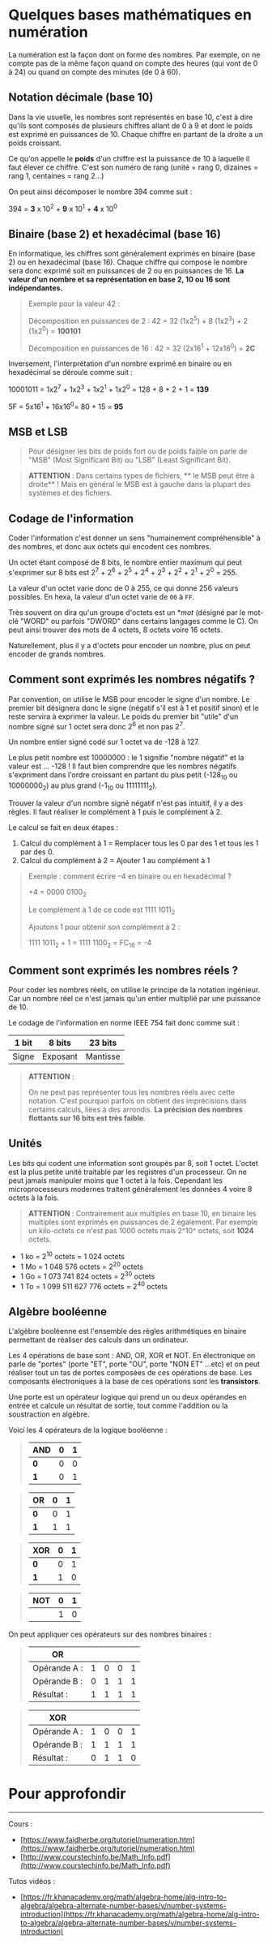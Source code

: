 # Quelques bases mathématiques en **numération**

La numération est la façon dont on forme des nombres. Par exemple, on ne compte
pas de la même façon quand on compte des heures (qui vont de 0 à 24) ou quand on
compte des minutes (de 0 à 60).


## Notation décimale (base 10)

Dans la vie usuelle, les nombres sont représentés en base 10, c'est à dire qu'ils sont
composés de plusieurs chiffres allant de 0 à 9 et dont le poids est exprimé en 
puissances de 10. Chaque chiffre en partant de la droite a un poids croissant.

Ce qu'on appelle le **poids** d'un chiffre est la puissance de 10 à laquelle il 
faut élever ce chiffre.  C'est son numéro de rang (unité = rang 0, dizaines = rang 1, 
centaines = rang 2...)

On peut ainsi décomposer le nombre 394 comme suit :

394 = **3** x 10<sup>2</sup> + **9** x 10<sup>1</sup> + **4** x 10<sup>0</sup>


## Binaire (base 2) et hexadécimal (base 16)

En informatique, les chiffres sont généralement exprimés en binaire (base 2) ou 
en hexadécimal (base 16). Chaque chiffre qui compose le nombre sera donc exprimé
soit en puissances de 2 ou en puissances de 16. **La valeur d'un nombre et sa 
représentation en base 2, 10 ou 16 sont indépendantes.**

> Exemple pour la valeur 42 :
>
> Décomposition en puissances de 2  : 42 = 32 (1x2<sup>5</sup>) + 8 (1x2<sup>3</sup>) + 2 (1x2<sup>0</sup>) = **100101**
>
> Décomposition en puissances de 16 : 42 = 32 (2x16<sup>1</sup> + 12x16<sup>0</sup>) = **2C**

Inversement, l'interprétation d'un nombre exprimé en binaire ou en hexadécimal 
se déroule comme suit :

10001011 = 1x2<sup>7</sup> + 1x2<sup>3</sup> + 1x2<sup>1</sup> + 1x2<sup>0</sup> = 128 + 8 + 2 + 1 = **139**

5F = 5x16<sup>1</sup> + 16x16<sup>0</sup>= 80 + 15 = **95**



## MSB et LSB

> Pour désigner les bits de poids fort ou de poids faible on parle de "MSB" 
(Most Significant Bit) ou "LSB" (Least Significant Bit). 


> **ATTENTION** : Dans certains types de fichiers, ** le MSB peut être à droite** ! Mais
en général le MSB est à gauche dans la plupart des systèmes et des fichiers.



## Codage de l'information

Coder l'information c'est donner un sens "humainement compréhensible" à des nombres,
et donc aux octets qui encodent ces nombres.

Un octet étant composé de 8 bits, le nombre entier maximum qui peut s'exprimer sur 8 bits
est 2<sup>7</sup> + 2<sup>6</sup> + 2<sup>5</sup> + 2<sup>4</sup> + 2<sup>3</sup> + 2<sup>2</sup> + 2<sup>1</sup> + 2<sup>0</sup> = 255.

La valeur d'un octet varie donc de 0 à 255, ce qui donne 256 valeurs possibles. En hexa, 
la valeur d'un octet varie de `00` à `FF`.

Très souvent on dira qu'un groupe d'octets est un **mot* (désigné par le mot-clé "WORD" 
ou parfois "DWORD" dans certains langages comme le C). On peut ainsi trouver des mots de 
4 octets, 8 octets voire 16 octets.

Naturellement, plus il y a d'octets pour encoder un nombre, plus on peut encoder de 
grands nombres.


## Comment sont exprimés les nombres négatifs ?

Par convention, on utilise le MSB pour encoder le signe d'un nombre.
Le premier bit désignera donc le signe (négatif s'il est à 1 et positif sinon) et le reste 
servira à exprimer la valeur. Le poids du premier bit "utile" d'un nombre signé
sur 1 octet sera donc 2<sup>6</sup> et non pas 2<sup>7</sup>.

Un nombre entier signé codé sur 1 octet va de -128 à 127.

Le plus petit nombre est 10000000 : le 1 signifie "nombre négatif" et la valeur est ... -128 !
Il faut bien comprendre que les nombres négatifs s'expriment dans l'ordre croissant
en partant du plus petit (-128<sub>10</sub> ou 10000000<sub>2</sub>) au plus grand (-1<sub>10</sub> ou 11111111<sub>2</sub>).

Trouver la valeur d'un nombre signé négatif n'est pas intuitif, il y a des règles.
Il faut réaliser le complément à 1 puis le complément à 2.

Le calcul se fait en deux étapes :

1) Calcul du complément à 1 = Remplacer tous les 0 par des 1 et tous les 1 par des 0.
2) Calcul du complément à 2 = Ajouter 1 au complément à 1


> Exemple  : comment écrire –4 en binaire ou en hexadécimal ? 
>
> +4 = 0000 0100<sub>2</sub>
>
> Le complément à 1 de ce code est 1111 1011<sub>2</sub>
>
> Ajoutons 1 pour obtenir son complément à 2 :
>
> 1111 1011<sub>2</sub> + 1 = 1111 1100<sub>2</sub> = FC<sub>16</sub> = -4


## Comment sont exprimés les nombres réels ?

Pour coder les nombres réels, on utilise le principe de la notation ingénieur. Car un nombre réel
ce n'est jamais qu'un entier multiplié par une puissance de 10.

Le codage de l'information en norme IEEE 754 fait donc comme suit : 

| 1 bit | 8 bits   | 23 bits |
| ----- | -------- | ------- |
| Signe | Exposant | Mantisse|

> **ATTENTION** :
>
> On ne peut pas représenter tous les nombres réels avec cette notation. C'est
> pourquoi parfois on obtient des imprécisions dans certains calculs, liées à des arrondis.
> **La précision des nombres flottants sur 16 bits est très faible**.


## Unités

Les bits qui codent une information sont groupés par 8, soit 1 octet. L'octet est 
la plus petite unité traitable par les registres d'un processeur. On ne peut jamais
manipuler moins que 1 octet à la fois. Cependant les microprocesseurs modernes traitent
généralement les données 4 voire 8 octets à la fois.

> **ATTENTION** :
Contrairement aux multiples en base 10, en binaire les multiples sont exprimés en
puissances de 2 également. Par exemple un kilo-octets ce n'est pas 1000 octets 
mais 2^10^ octets, soit **1024** octets.

- 1 ko = 2<sup>10</sup> octets = 1 024 octets
- 1 Mo = 1 048 576 octets = 2<sup>20</sup> octets
- 1 Go = 1 073 741 824 octets = 2<sup>30</sup> octets
- 1 To = 1 099 511 627 776 octets = 2<sup>40</sup> octets


## Algèbre booléenne

L'algèbre booléenne est l'ensemble des règles arithmétiques en binaire permettant
de réaliser des calculs dans un ordinateur.

Les 4 opérations de base sont : AND, OR, XOR et NOT. En électronique on parle de 
"portes" (porte "ET", porte "OU", porte "NON ET" ...etc) et on peut réaliser tout
un tas de portes composées de ces opérations de base. Les composants électroniques
à la base de ces opérations sont les **transistors**.

Une porte est un opérateur logique qui prend un ou deux opérandes en entrée et 
calcule un résultat de sortie, tout comme l'addition ou la soustraction en
algèbre.

Voici les 4 opérateurs de la logique booléenne :

>
>| AND     | 0  | 1  |
>| ------- | :-:| -- |
>|  **0**  | 0  | 0  | La sortie est à 1 si seulement si les deux entrées sont à 1.
>|  **1**  | 0  | 1  |

>| OR      | 0  | 1  |
>| ------- | :-:| -- |
>|  **0**  | 0  | 1  | La sortie est à 1 à partir du moment où au moins une entrée est à 1.
>|  **1**  | 1  | 1  |

>| XOR     | 0  | 1  |
>| ------- | :-:| -- |
>|  **0**  | 0  | 1  | La sortie n'est à 1 que si une et une seule entrée est à 1.
>|  **1**  | 1  | 0  |

>| NOT     | 0  | 1  |
>| ------- | :-:| -- |
>|         | 1  | 0  | La sortie est l'inverse de l'entrée.


On peut appliquer ces opérateurs sur des nombres binaires :

>|OR          | | | | |
>|-           |-|-|-|-|
>|Opérande A :|1|0|0|1|
>|Opérande B :|0|1|1|1|
>|Résultat :  |1|1|1|1|

>|XOR         | | | | |
>|-           |-|-|-|-|
>|Opérande A :|1|0|0|1|
>|Opérande B :|1|1|1|1|
>|Résultat :  |0|1|1|0|



# Pour approfondir
___
Cours :
- [https://www.faidherbe.org/tutoriel/numeration.htm](https://www.faidherbe.org/tutoriel/numeration.htm)
- [http://www.courstechinfo.be/Math_Info.pdf](http://www.courstechinfo.be/Math_Info.pdf)

Tutos vidéos :

- [https://fr.khanacademy.org/math/algebra-home/alg-intro-to-algebra/algebra-alternate-number-bases/v/number-systems-introduction](https://fr.khanacademy.org/math/algebra-home/alg-intro-to-algebra/algebra-alternate-number-bases/v/number-systems-introduction)
